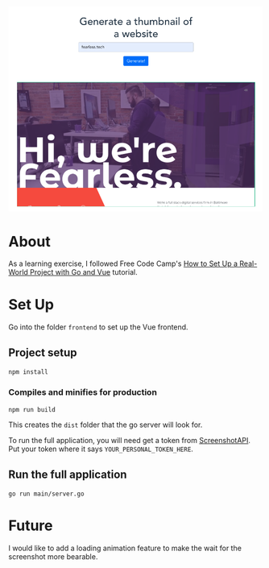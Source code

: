 ![Picture of the launched application. The heading in the picture says Generate a thumbnail of a website.](app_screenshot.png)

# About
As a learning exercise, I followed Free Code Camp's [How to Set Up a Real-World Project with Go and Vue](https://www.freecodecamp.org/news/how-i-set-up-a-real-world-project-with-go-and-vue/) tutorial.

# Set Up

Go into the folder `frontend` to set up the Vue frontend.

## Project setup
```
npm install
```

### Compiles and minifies for production
```
npm run build
```

This creates the `dist` folder that the go server will look for.

To run the full application, you will need get a token from [ScreenshotAPI](https://screenshotapi.net/). Put your token where it says `YOUR_PERSONAL_TOKEN_HERE`.

## Run the full application

```
go run main/server.go
```

# Future

I would like to add a loading animation feature to make the wait for the screenshot more bearable.